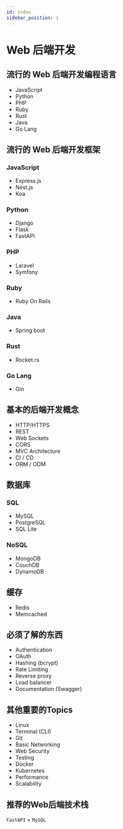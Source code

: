 ```yaml
---
id: index
sidebar_position: 1
---
```


# Web 后端开发

## 流行的 Web 后端开发编程语言

* JavaScript
* Python
* PHP
* Ruby
* Rust
* Java
* Go Lang

## 流行的 Web 后端开发框架

### JavaScript

- Express.js
- Nest.js
- Koa

### Python

- Django
- Flask
- FastAPI

### PHP

- Laravel
- Symfony

### Ruby

- Ruby On Rails

### Java

- Spring boot

### Rust

- Rocket.rs

### Go Lang

- Gin

## 基本的后端开发概念

- HTTP/HTTPS
- REST
- Web Sockets
- CORS
- MVC Architecture
- CI / CD
- ORM / ODM

## 数据库

### SQL

- MySQL
- PostgreSQL
- SQL Lite
  
### NoSQL

- MongoDB
- CouchDB
- DynamoDB

## 缓存

- Redis
- Memcached

## 必须了解的东西

- Authentication
- OAuth
- Hashing (bcrypt)
- Rate Limiting
- Reverse proxy
- Load balancer
- Documentation (Swagger)

## 其他重要的Topics

- Linux
- Terminal (CLI)
- Git
- Basic Networking
- Web Security
- Testing
- Docker
- Kubernetes
- Performance
- Scalability

## 推荐的Web后端技术栈

`FastAPI` + `MySQL` 
